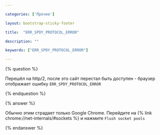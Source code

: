 ```yaml
---

categories: ['Прочее']

layout: bootstrap-sticky-footer

title:  "ERR_SPDY_PROTOCOL_ERROR"

description: ""

keywords: ["ERR_SPDY_PROTOCOL_ERROR"]

---
```


{% question %}

Перешёл на http/2, после это сайт перестал быть доступен - браузер отображает ошибку `ERR_SPDY_PROTOCOL_ERROR`

{% endquestion %}



{% answer %}

Обычно этим страдает только Google Chrome. Перейдите на {% link chrome://net-internals/#sockets %} и нажмите `Flush socket pools`

{% endanswer %}

